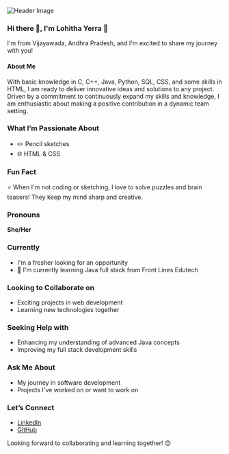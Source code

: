 ![Header Image](https://github.com/LohithaYerra/LohithaYerra#1)

### Hi there 👋, I'm Lohitha Yerra 🍩

I'm from Vijayawada, Andhra Pradesh, and I'm excited to share my journey with you!

#### About Me
With basic knowledge in C, C++, Java, Python, SQL, CSS, and some skills in HTML, I am ready to deliver innovative ideas and solutions to any project. Driven by a commitment to continuously expand my skills and knowledge, I am enthusiastic about making a positive contribution in a dynamic team setting.

### What I’m Passionate About
- ✏️ Pencil sketches
- 🌐 HTML & CSS

### Fun Fact
⭐️ When I'm not coding or sketching, I love to solve puzzles and brain teasers! They keep my mind sharp and creative.

### Pronouns
**She/Her**

### Currently
- I'm a fresher looking for an opportunity
- 🌱 I'm currently learning Java full stack from Front Lines Edutech

### Looking to Collaborate on
- Exciting projects in web development
- Learning new technologies together

### Seeking Help with
- Enhancing my understanding of advanced Java concepts
- Improving my full stack development skills

### Ask Me About
- My journey in software development
- Projects I've worked on or want to work on

### Let’s Connect
- [LinkedIn](https://linkedin.com/in/lohitha-yerra-b4b69a210)
- [GitHub](https://github.com/LohithaYerra)

Looking forward to collaborating and learning together! 😊

